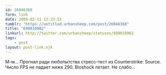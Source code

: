 ```yaml
---
id: 26046368
form: link
date: 2008-02-11 13:33:53
tumblr: "https://untitled.urbansheep.com/post/26046368"
title: "699010902"
linkurl: http://twitter.com/urbansheep/statuses/699010902
tags:
    - post
layout: post-link.njk
---
```

<p>М-м&hellip; Прогнал ради любопытства стресс-тест из Counterstrike: Source. Число FPS не падает ниже 290. Bioshock летает. Не слабо&hellip;</p>
